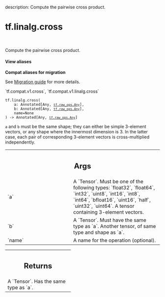 description: Compute the pairwise cross product.

<div itemscope itemtype="http://developers.google.com/ReferenceObject">
<meta itemprop="name" content="tf.linalg.cross" />
<meta itemprop="path" content="Stable" />
</div>

# tf.linalg.cross

<!-- Insert buttons and diff -->

<table class="tfo-notebook-buttons tfo-api nocontent" align="left">

</table>



Compute the pairwise cross product.


<section class="expandable">
  <h4 class="showalways">View aliases</h4>
  <p>
<b>Compat aliases for migration</b>
<p>See
<a href="https://www.tensorflow.org/guide/migrate">Migration guide</a> for
more details.</p>
<p>`tf.compat.v1.cross`, `tf.compat.v1.linalg.cross`</p>
</p>
</section>

<pre class="devsite-click-to-copy prettyprint lang-py tfo-signature-link">
<code>tf.linalg.cross(
    a: Annotated[Any, <a href="../../tf/raw_ops/Any.md"><code>tf.raw_ops.Any</code></a>],
    b: Annotated[Any, <a href="../../tf/raw_ops/Any.md"><code>tf.raw_ops.Any</code></a>],
    name=None
) -> Annotated[Any, <a href="../../tf/raw_ops/Any.md"><code>tf.raw_ops.Any</code></a>]
</code></pre>



<!-- Placeholder for "Used in" -->

`a` and `b` must be the same shape; they can either be simple 3-element vectors,
or any shape where the innermost dimension is 3. In the latter case, each pair
of corresponding 3-element vectors is cross-multiplied independently.

<!-- Tabular view -->
 <table class="responsive fixed orange">
<colgroup><col width="214px"><col></colgroup>
<tr><th colspan="2"><h2 class="add-link">Args</h2></th></tr>

<tr>
<td>
`a`<a id="a"></a>
</td>
<td>
A `Tensor`. Must be one of the following types: `float32`, `float64`, `int32`, `uint8`, `int16`, `int8`, `int64`, `bfloat16`, `uint16`, `half`, `uint32`, `uint64`.
A tensor containing 3-element vectors.
</td>
</tr><tr>
<td>
`b`<a id="b"></a>
</td>
<td>
A `Tensor`. Must have the same type as `a`.
Another tensor, of same type and shape as `a`.
</td>
</tr><tr>
<td>
`name`<a id="name"></a>
</td>
<td>
A name for the operation (optional).
</td>
</tr>
</table>



<!-- Tabular view -->
 <table class="responsive fixed orange">
<colgroup><col width="214px"><col></colgroup>
<tr><th colspan="2"><h2 class="add-link">Returns</h2></th></tr>
<tr class="alt">
<td colspan="2">
A `Tensor`. Has the same type as `a`.
</td>
</tr>

</table>


